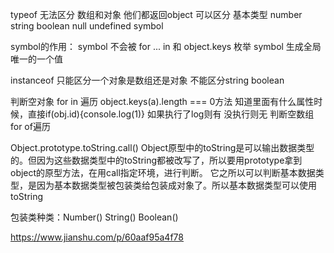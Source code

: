typeof 无法区分 数组和对象 他们都返回object
可以区分 基本类型 number string boolean null undefined symbol

symbol的作用：
symbol 不会被 for ... in 和 object.keys 枚举
symbol 生成全局唯一的一个值

instanceof 只能区分一个对象是数组还是对象 不能区分string boolean

判断空对象 for in 遍历 object.keys(a).length === 0方法 知道里面有什么属性时候，直接if(obj.id){console.log(1)} 如果执行了log则有 没执行则无
判断空数组 for of遍历

Object.prototype.toString.call()
Object原型中的toString是可以输出数据类型的。但因为这些数据类型中的toString都被改写了，所以要用prototype拿到object的原型方法，在用call指定环境，进行判断。
它之所以可以判断基本数据类型，是因为基本数据类型被包装类给包装成对象了。所以基本数据类型可以使用toString

包装类种类：Number() String() Boolean()

https://www.jianshu.com/p/60aaf95a4f78